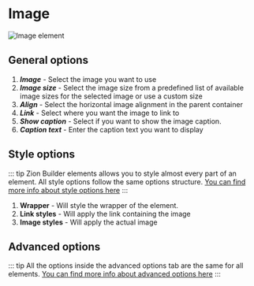 # Image

![Image element](/assets/images/elements/image.png)

## General options

1. ***Image*** - Select the image you want to use
2. ***Image size*** - Select the image size from a predefined list of available image sizes for the selected image or use a custom size
3. ***Align*** - Select the horizontal image alignment in the parent container
4. ***Link*** - Select where you want the image to link to
5. ***Show caption*** - Select if you want to show the image caption.
6. ***Caption text*** - Enter the caption text you want to display

## Style options

::: tip
Zion Builder elements allows you to style almost every part of an element. All style options follow the same options structure. [You can find more info about style options here](/features/element-styles)
:::

1. **Wrapper** - Will style the wrapper of the element.
2. **Link styles** - Will apply the link containing the image
3. **Image styles** - Will apply the actual image

## Advanced options

::: tip
All the options inside the advanced options tab are the same for all elements. [You can find more info about advanced options here](/features/advanced-options)
:::
